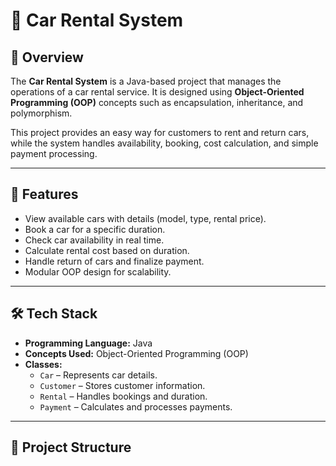 # 🚗 Car Rental System

## 📌 Overview
The **Car Rental System** is a Java-based project that manages the operations of a car rental service. It is designed using **Object-Oriented Programming (OOP)** concepts such as encapsulation, inheritance, and polymorphism.  

This project provides an easy way for customers to rent and return cars, while the system handles availability, booking, cost calculation, and simple payment processing.  

---

## 🎯 Features
- View available cars with details (model, type, rental price).  
- Book a car for a specific duration.  
- Check car availability in real time.  
- Calculate rental cost based on duration.  
- Handle return of cars and finalize payment.  
- Modular OOP design for scalability.  

---

## 🛠️ Tech Stack
- **Programming Language:** Java  
- **Concepts Used:** Object-Oriented Programming (OOP)  
- **Classes:**  
  - `Car` – Represents car details.  
  - `Customer` – Stores customer information.  
  - `Rental` – Handles bookings and duration.  
  - `Payment` – Calculates and processes payments.  

---

## 📂 Project Structure
